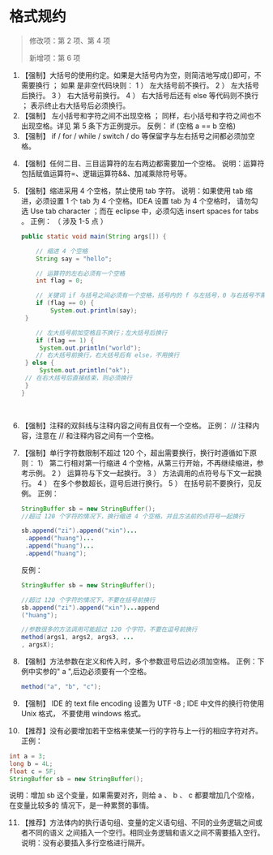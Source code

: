 # 格式规约

> 修改项：第 2 项、第 4 项
>
> 新增项：第 6 项

1. 【强制】大括号的使用约定。如果是大括号内为空，则简洁地写成{}即可，不需要换行 ； 如果
   是非空代码块则：
   1 ） 左大括号前不换行。
   2 ） 左大括号后换行。
   3 ） 右大括号前换行。
   4 ） 右大括号后还有 else 等代码则不换行 ； 表示终止右大括号后必须换行。
2. 【强制】 左小括号和字符之间不出现空格 ； 同样，右小括号和字符之间也不出现空格。详见
   第 5 条下方正例提示。
   反例： if (空格 a == b 空格)
3. 【强制】 if / for / while / switch / do 等保留字与左右括号之间都必须加空格。

<!-- more -->

4. 【强制】任何二目、三目运算符的左右两边都需要加一个空格。
   说明：运算符包括赋值运算符=、逻辑运算符&&、加减乘除符号等。

5. 【强制】缩进采用 4 个空格，禁止使用 tab 字符。
   说明：如果使用 tab 缩进，必须设置 1 个 tab 为 4 个空格。IDEA 设置 tab 为 4 个空格时，
   请勿勾选 Use tab character ；而在 eclipse 中，必须勾选 insert spaces for tabs 。
   正例：  （ 涉及 1-5 点 ）

   ```java
   public static void main(String args[]) {

       // 缩进 4 个空格
       String say = "hello";

       // 运算符的左右必须有一个空格
       int flag = 0;

       // 关键词 if 与括号之间必须有一个空格，括号内的 f 与左括号，0 与右括号不需要空格
       if (flag == 0) {
           System.out.println(say);
   	}

       // 左大括号前加空格且不换行；左大括号后换行
       if (flag == 1) {
   		System.out.println("world");
       // 右大括号前换行，右大括号后有 else，不用换行
   	} else {
   		System.out.println("ok");
   	// 在右大括号后直接结束，则必须换行
   	}
   }
   ```

   ​

6. 【强制】注释的双斜线与注释内容之间有且仅有一个空格。
  正例： // 注释内容，注意在 // 和注释内容之间有一个空格。

7. 【强制】单行字符数限制不超过 120 个，超出需要换行，换行时遵循如下原则：
   1） 第二行相对第一行缩进 4 个空格，从第三行开始，不再继续缩进，参考示例。
   2 ） 运算符与下文一起换行。
   3 ） 方法调用的点符号与下文一起换行。
   4 ） 在多个参数超长，逗号后进行换行。
   5 ） 在括号前不要换行，见反例。
   正例：

   ```java
   StringBuffer sb = new StringBuffer();
   //超过 120 个字符的情况下，换行缩进 4 个空格，并且方法前的点符号一起换行

   sb.append("zi").append("xin")...
   	.append("huang")...
   	.append("huang")...
   	.append("huang");
   ```

   反例：

   ```java
   StringBuffer sb = new StringBuffer();

   //超过 120 个字符的情况下，不要在括号前换行
   sb.append("zi").append("xin")...append
   ("huang");

   //参数很多的方法调用可能超过 120 个字符，不要在逗号前换行
   method(args1, args2, args3, ...
   , argsX);
   ```

8. 【强制】方法参数在定义和传入时，多个参数逗号后边必须加空格。
   正例：下例中实参的" a ",后边必须要有一个空格。

   ```java
   method("a", "b", "c");
   ```

9. 【强制】 IDE 的 text file encoding 设置为 UTF -8 ; IDE 中文件的换行符使用 Unix 格式，
   不要使用 windows 格式。

10. 【推荐】没有必要增加若干空格来使某一行的字符与上一行的相应字符对齐。
   正例：

   ```java
   int a = 3;
   long b = 4L;
   float c = 5F;
   StringBuffer sb = new StringBuffer();
   ```

   说明：增加 sb 这个变量，如果需要对齐，则给 a 、 b 、 c 都要增加几个空格，在变量比较多的
   情况下，是一种累赘的事情。

11. 【推荐】方法体内的执行语句组、变量的定义语句组、不同的业务逻辑之间或者不同的语义
   之间插入一个空行。相同业务逻辑和语义之间不需要插入空行。
   说明：没有必要插入多行空格进行隔开。
